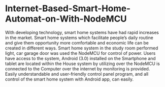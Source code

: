 # Internet-Based-Smart-Home-Automat-on-With-NodeMCU
With developing technology, smart home systems have had rapid increases in the market. Smart home systems which facilitate people’s daily routine and give them opportunity more comfortable and economic life can be created in different ways. Smart home system in the study room performed light, car garage door was used the NodeMCU for control of power. Users have access to the system, Android (3.0) installed on the Smartphone and tablet are located within the House system by utilizing over the NodeMCU is connected to the Computer over the internet by monitoring is provided. Easily understandable and user-friendly control panel program, and all control of the smart home system with Android app, can easily. 
